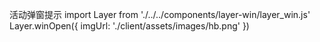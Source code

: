 活动弹窗提示
import Layer from './../../components/layer-win/layer_win.js'
Layer.winOpen({
	imgUrl: './client/assets/images/hb.png'
})
